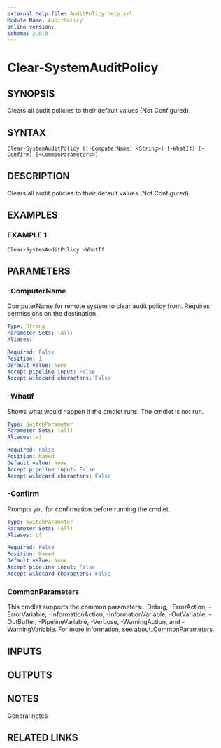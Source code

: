```yaml
---
external help file: AuditPolicy-help.xml
Module Name: AuditPolicy
online version:
schema: 2.0.0
---
```


# Clear-SystemAuditPolicy

## SYNOPSIS
Clears all audit policies to their default values (Not Configured)

## SYNTAX

```
Clear-SystemAuditPolicy [[-ComputerName] <String>] [-WhatIf] [-Confirm] [<CommonParameters>]
```

## DESCRIPTION
Clears all audit policies to their default values (Not Configured)

## EXAMPLES

### EXAMPLE 1
```
Clear-SystemAuditPolicy -WhatIf
```

## PARAMETERS

### -ComputerName
ComputerName for remote system to clear audit policy from.
Requires permissions on the destination.

```yaml
Type: String
Parameter Sets: (All)
Aliases:

Required: False
Position: 1
Default value: None
Accept pipeline input: False
Accept wildcard characters: False
```

### -WhatIf
Shows what would happen if the cmdlet runs.
The cmdlet is not run.

```yaml
Type: SwitchParameter
Parameter Sets: (All)
Aliases: wi

Required: False
Position: Named
Default value: None
Accept pipeline input: False
Accept wildcard characters: False
```

### -Confirm
Prompts you for confirmation before running the cmdlet.

```yaml
Type: SwitchParameter
Parameter Sets: (All)
Aliases: cf

Required: False
Position: Named
Default value: None
Accept pipeline input: False
Accept wildcard characters: False
```

### CommonParameters
This cmdlet supports the common parameters: -Debug, -ErrorAction, -ErrorVariable, -InformationAction, -InformationVariable, -OutVariable, -OutBuffer, -PipelineVariable, -Verbose, -WarningAction, and -WarningVariable. For more information, see [about_CommonParameters](http://go.microsoft.com/fwlink/?LinkID=113216).

## INPUTS

## OUTPUTS

## NOTES
General notes

## RELATED LINKS
